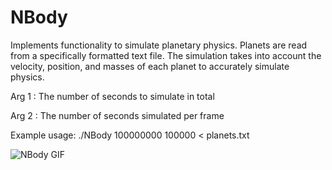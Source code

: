 # NBody

Implements functionality to simulate planetary physics. Planets are read from a specifically formatted text file. The simulation takes into account the velocity, position, and masses of each planet to accurately simulate physics. 

Arg 1 : The number of seconds to simulate in total

Arg 2 : The number of seconds simulated per frame

Example usage: ./NBody 100000000 100000 < planets.txt


![NBody GIF](/simulate.gif)

